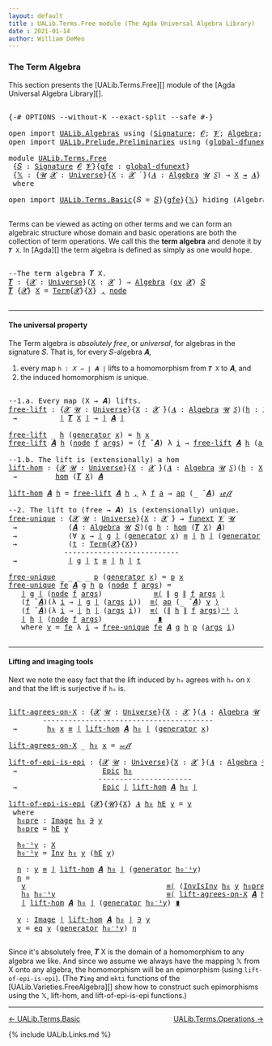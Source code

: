 ```yaml
---
layout: default
title : UALib.Terms.Free module (The Agda Universal Algebra Library)
date : 2021-01-14
author: William DeMeo
---
```


### <a id="the-term-algebra">The Term Algebra</a>

This section presents the [UALib.Terms.Free][] module of the [Agda Universal Algebra Library][].

<pre class="Agda">

<a id="298" class="Symbol">{-#</a> <a id="302" class="Keyword">OPTIONS</a> <a id="310" class="Pragma">--without-K</a> <a id="322" class="Pragma">--exact-split</a> <a id="336" class="Pragma">--safe</a> <a id="343" class="Symbol">#-}</a>

<a id="348" class="Keyword">open</a> <a id="353" class="Keyword">import</a> <a id="360" href="UALib.Algebras.html" class="Module">UALib.Algebras</a> <a id="375" class="Keyword">using</a> <a id="381" class="Symbol">(</a><a id="382" href="UALib.Algebras.Signatures.html#1457" class="Function">Signature</a><a id="391" class="Symbol">;</a> <a id="393" href="universes.html#613" class="Generalizable">𝓞</a><a id="394" class="Symbol">;</a> <a id="396" href="universes.html#617" class="Generalizable">𝓥</a><a id="397" class="Symbol">;</a> <a id="399" href="UALib.Algebras.Algebras.html#813" class="Function">Algebra</a><a id="406" class="Symbol">;</a> <a id="408" href="UALib.Algebras.Algebras.html#3579" class="Function Operator">_↠_</a><a id="411" class="Symbol">)</a>
<a id="413" class="Keyword">open</a> <a id="418" class="Keyword">import</a> <a id="425" href="UALib.Prelude.Preliminaries.html" class="Module">UALib.Prelude.Preliminaries</a> <a id="453" class="Keyword">using</a> <a id="459" class="Symbol">(</a><a id="460" href="MGS-Subsingleton-Theorems.html#3468" class="Function">global-dfunext</a><a id="474" class="Symbol">;</a> <a id="476" href="universes.html#551" class="Postulate">Universe</a><a id="484" class="Symbol">;</a> <a id="486" href="universes.html#758" class="Function Operator">_̇</a><a id="488" class="Symbol">)</a>

<a id="491" class="Keyword">module</a> <a id="498" href="UALib.Terms.Free.html" class="Module">UALib.Terms.Free</a>
 <a id="516" class="Symbol">{</a><a id="517" href="UALib.Terms.Free.html#517" class="Bound">𝑆</a> <a id="519" class="Symbol">:</a> <a id="521" href="UALib.Algebras.Signatures.html#1457" class="Function">Signature</a> <a id="531" href="universes.html#613" class="Generalizable">𝓞</a> <a id="533" href="universes.html#617" class="Generalizable">𝓥</a><a id="534" class="Symbol">}{</a><a id="536" href="UALib.Terms.Free.html#536" class="Bound">gfe</a> <a id="540" class="Symbol">:</a> <a id="542" href="MGS-Subsingleton-Theorems.html#3468" class="Function">global-dfunext</a><a id="556" class="Symbol">}</a>
 <a id="559" class="Symbol">{</a><a id="560" href="UALib.Terms.Free.html#560" class="Bound">𝕏</a> <a id="562" class="Symbol">:</a> <a id="564" class="Symbol">{</a><a id="565" href="UALib.Terms.Free.html#565" class="Bound">𝓤</a> <a id="567" href="UALib.Terms.Free.html#567" class="Bound">𝓧</a> <a id="569" class="Symbol">:</a> <a id="571" href="universes.html#551" class="Postulate">Universe</a><a id="579" class="Symbol">}{</a><a id="581" href="UALib.Terms.Free.html#581" class="Bound">X</a> <a id="583" class="Symbol">:</a> <a id="585" href="UALib.Terms.Free.html#567" class="Bound">𝓧</a> <a id="587" href="universes.html#758" class="Function Operator">̇</a> <a id="589" class="Symbol">}(</a><a id="591" href="UALib.Terms.Free.html#591" class="Bound">𝑨</a> <a id="593" class="Symbol">:</a> <a id="595" href="UALib.Algebras.Algebras.html#813" class="Function">Algebra</a> <a id="603" href="UALib.Terms.Free.html#565" class="Bound">𝓤</a> <a id="605" href="UALib.Terms.Free.html#517" class="Bound">𝑆</a><a id="606" class="Symbol">)</a> <a id="608" class="Symbol">→</a> <a id="610" href="UALib.Terms.Free.html#581" class="Bound">X</a> <a id="612" href="UALib.Algebras.Algebras.html#3579" class="Function Operator">↠</a> <a id="614" href="UALib.Terms.Free.html#591" class="Bound">𝑨</a><a id="615" class="Symbol">}</a>
 <a id="618" class="Keyword">where</a>

<a id="625" class="Keyword">open</a> <a id="630" class="Keyword">import</a> <a id="637" href="UALib.Terms.Basic.html" class="Module">UALib.Terms.Basic</a><a id="654" class="Symbol">{</a><a id="655" class="Argument">𝑆</a> <a id="657" class="Symbol">=</a> <a id="659" href="UALib.Terms.Free.html#517" class="Bound">𝑆</a><a id="660" class="Symbol">}{</a><a id="662" href="UALib.Terms.Free.html#536" class="Bound">gfe</a><a id="665" class="Symbol">}{</a><a id="667" href="UALib.Terms.Free.html#560" class="Bound">𝕏</a><a id="668" class="Symbol">}</a> <a id="670" class="Keyword">hiding</a> <a id="677" class="Symbol">(</a>Algebra<a id="685" class="Symbol">)</a> <a id="687" class="Keyword">public</a>

</pre>

Terms can be viewed as acting on other terms and we can form an algebraic structure whose domain and basic operations are both the collection of term operations. We call this the **term algebra** and denote it by `𝑻 X`. In [Agda][] the term algebra is defined as simply as one would hope.

<pre class="Agda">

<a id="1011" class="Comment">--The term algebra 𝑻 X.</a>
<a id="𝑻"></a><a id="1035" href="UALib.Terms.Free.html#1035" class="Function">𝑻</a> <a id="1037" class="Symbol">:</a> <a id="1039" class="Symbol">{</a><a id="1040" href="UALib.Terms.Free.html#1040" class="Bound">𝓧</a> <a id="1042" class="Symbol">:</a> <a id="1044" href="universes.html#551" class="Postulate">Universe</a><a id="1052" class="Symbol">}(</a><a id="1054" href="UALib.Terms.Free.html#1054" class="Bound">X</a> <a id="1056" class="Symbol">:</a> <a id="1058" href="UALib.Terms.Free.html#1040" class="Bound">𝓧</a> <a id="1060" href="universes.html#758" class="Function Operator">̇</a><a id="1061" class="Symbol">)</a> <a id="1063" class="Symbol">→</a> <a id="1065" href="UALib.Algebras.Algebras.html#813" class="Function">Algebra</a> <a id="1073" class="Symbol">(</a><a id="1074" href="UALib.Relations.Congruences.html#933" class="Function">ov</a> <a id="1077" href="UALib.Terms.Free.html#1040" class="Bound">𝓧</a><a id="1078" class="Symbol">)</a> <a id="1080" href="UALib.Terms.Free.html#517" class="Bound">𝑆</a>
<a id="1082" href="UALib.Terms.Free.html#1035" class="Function">𝑻</a> <a id="1084" class="Symbol">{</a><a id="1085" href="UALib.Terms.Free.html#1085" class="Bound">𝓧</a><a id="1086" class="Symbol">}</a> <a id="1088" href="UALib.Terms.Free.html#1088" class="Bound">X</a> <a id="1090" class="Symbol">=</a> <a id="1092" href="UALib.Terms.Basic.html#1040" class="Datatype">Term</a><a id="1096" class="Symbol">{</a><a id="1097" href="UALib.Terms.Free.html#1085" class="Bound">𝓧</a><a id="1098" class="Symbol">}{</a><a id="1100" href="UALib.Terms.Free.html#1088" class="Bound">X</a><a id="1101" class="Symbol">}</a> <a id="1103" href="UALib.Prelude.Preliminaries.html#5763" class="InductiveConstructor Operator">,</a> <a id="1105" href="UALib.Terms.Basic.html#1123" class="InductiveConstructor">node</a>

</pre>

-------------------------------------------

#### <a id="the-universal-property">The universal property</a>

The Term algebra is *absolutely free*, or *universal*, for algebras in the signature 𝑆. That is, for every 𝑆-algebra 𝑨,

1.  every map `h : 𝑋 → ∣ 𝑨 ∣` lifts to a homomorphism from `𝑻 X` to 𝑨, and
2.  the induced homomorphism is unique.

<pre class="Agda">

<a id="1483" class="Comment">--1.a. Every map (X → 𝑨) lifts.</a>
<a id="free-lift"></a><a id="1515" href="UALib.Terms.Free.html#1515" class="Function">free-lift</a> <a id="1525" class="Symbol">:</a> <a id="1527" class="Symbol">{</a><a id="1528" href="UALib.Terms.Free.html#1528" class="Bound">𝓧</a> <a id="1530" href="UALib.Terms.Free.html#1530" class="Bound">𝓤</a> <a id="1532" class="Symbol">:</a> <a id="1534" href="universes.html#551" class="Postulate">Universe</a><a id="1542" class="Symbol">}{</a><a id="1544" href="UALib.Terms.Free.html#1544" class="Bound">X</a> <a id="1546" class="Symbol">:</a> <a id="1548" href="UALib.Terms.Free.html#1528" class="Bound">𝓧</a> <a id="1550" href="universes.html#758" class="Function Operator">̇</a><a id="1551" class="Symbol">}(</a><a id="1553" href="UALib.Terms.Free.html#1553" class="Bound">𝑨</a> <a id="1555" class="Symbol">:</a> <a id="1557" href="UALib.Algebras.Algebras.html#813" class="Function">Algebra</a> <a id="1565" href="UALib.Terms.Free.html#1530" class="Bound">𝓤</a> <a id="1567" href="UALib.Terms.Free.html#517" class="Bound">𝑆</a><a id="1568" class="Symbol">)(</a><a id="1570" href="UALib.Terms.Free.html#1570" class="Bound">h</a> <a id="1572" class="Symbol">:</a> <a id="1574" href="UALib.Terms.Free.html#1544" class="Bound">X</a> <a id="1576" class="Symbol">→</a> <a id="1578" href="UALib.Prelude.Preliminaries.html#10371" class="Function Operator">∣</a> <a id="1580" href="UALib.Terms.Free.html#1553" class="Bound">𝑨</a> <a id="1582" href="UALib.Prelude.Preliminaries.html#10371" class="Function Operator">∣</a><a id="1583" class="Symbol">)</a>
 <a id="1586" class="Symbol">→</a>          <a id="1597" href="UALib.Prelude.Preliminaries.html#10371" class="Function Operator">∣</a> <a id="1599" href="UALib.Terms.Free.html#1035" class="Function">𝑻</a> <a id="1601" href="UALib.Terms.Free.html#1544" class="Bound">X</a> <a id="1603" href="UALib.Prelude.Preliminaries.html#10371" class="Function Operator">∣</a> <a id="1605" class="Symbol">→</a> <a id="1607" href="UALib.Prelude.Preliminaries.html#10371" class="Function Operator">∣</a> <a id="1609" href="UALib.Terms.Free.html#1553" class="Bound">𝑨</a> <a id="1611" href="UALib.Prelude.Preliminaries.html#10371" class="Function Operator">∣</a>

<a id="1614" href="UALib.Terms.Free.html#1515" class="Function">free-lift</a> <a id="1624" class="Symbol">_</a> <a id="1626" href="UALib.Terms.Free.html#1626" class="Bound">h</a> <a id="1628" class="Symbol">(</a><a id="1629" href="UALib.Terms.Basic.html#1094" class="InductiveConstructor">generator</a> <a id="1639" href="UALib.Terms.Free.html#1639" class="Bound">x</a><a id="1640" class="Symbol">)</a> <a id="1642" class="Symbol">=</a> <a id="1644" href="UALib.Terms.Free.html#1626" class="Bound">h</a> <a id="1646" href="UALib.Terms.Free.html#1639" class="Bound">x</a>
<a id="1648" href="UALib.Terms.Free.html#1515" class="Function">free-lift</a> <a id="1658" href="UALib.Terms.Free.html#1658" class="Bound">𝑨</a> <a id="1660" href="UALib.Terms.Free.html#1660" class="Bound">h</a> <a id="1662" class="Symbol">(</a><a id="1663" href="UALib.Terms.Basic.html#1123" class="InductiveConstructor">node</a> <a id="1668" href="UALib.Terms.Free.html#1668" class="Bound">f</a> <a id="1670" href="UALib.Terms.Free.html#1670" class="Bound">args</a><a id="1674" class="Symbol">)</a> <a id="1676" class="Symbol">=</a> <a id="1678" class="Symbol">(</a><a id="1679" href="UALib.Terms.Free.html#1668" class="Bound">f</a> <a id="1681" href="UALib.Algebras.Algebras.html#3080" class="Function Operator">̂</a> <a id="1683" href="UALib.Terms.Free.html#1658" class="Bound">𝑨</a><a id="1684" class="Symbol">)</a> <a id="1686" class="Symbol">λ</a> <a id="1688" href="UALib.Terms.Free.html#1688" class="Bound">i</a> <a id="1690" class="Symbol">→</a> <a id="1692" href="UALib.Terms.Free.html#1515" class="Function">free-lift</a> <a id="1702" href="UALib.Terms.Free.html#1658" class="Bound">𝑨</a> <a id="1704" href="UALib.Terms.Free.html#1660" class="Bound">h</a> <a id="1706" class="Symbol">(</a><a id="1707" href="UALib.Terms.Free.html#1670" class="Bound">args</a> <a id="1712" href="UALib.Terms.Free.html#1688" class="Bound">i</a><a id="1713" class="Symbol">)</a>

<a id="1716" class="Comment">--1.b. The lift is (extensionally) a hom</a>
<a id="lift-hom"></a><a id="1757" href="UALib.Terms.Free.html#1757" class="Function">lift-hom</a> <a id="1766" class="Symbol">:</a> <a id="1768" class="Symbol">{</a><a id="1769" href="UALib.Terms.Free.html#1769" class="Bound">𝓧</a> <a id="1771" href="UALib.Terms.Free.html#1771" class="Bound">𝓤</a> <a id="1773" class="Symbol">:</a> <a id="1775" href="universes.html#551" class="Postulate">Universe</a><a id="1783" class="Symbol">}{</a><a id="1785" href="UALib.Terms.Free.html#1785" class="Bound">X</a> <a id="1787" class="Symbol">:</a> <a id="1789" href="UALib.Terms.Free.html#1769" class="Bound">𝓧</a> <a id="1791" href="universes.html#758" class="Function Operator">̇</a><a id="1792" class="Symbol">}(</a><a id="1794" href="UALib.Terms.Free.html#1794" class="Bound">𝑨</a> <a id="1796" class="Symbol">:</a> <a id="1798" href="UALib.Algebras.Algebras.html#813" class="Function">Algebra</a> <a id="1806" href="UALib.Terms.Free.html#1771" class="Bound">𝓤</a> <a id="1808" href="UALib.Terms.Free.html#517" class="Bound">𝑆</a><a id="1809" class="Symbol">)(</a><a id="1811" href="UALib.Terms.Free.html#1811" class="Bound">h</a> <a id="1813" class="Symbol">:</a> <a id="1815" href="UALib.Terms.Free.html#1785" class="Bound">X</a> <a id="1817" class="Symbol">→</a> <a id="1819" href="UALib.Prelude.Preliminaries.html#10371" class="Function Operator">∣</a> <a id="1821" href="UALib.Terms.Free.html#1794" class="Bound">𝑨</a> <a id="1823" href="UALib.Prelude.Preliminaries.html#10371" class="Function Operator">∣</a><a id="1824" class="Symbol">)</a>
 <a id="1827" class="Symbol">→</a>         <a id="1837" href="UALib.Homomorphisms.Basic.html#2062" class="Function">hom</a> <a id="1841" class="Symbol">(</a><a id="1842" href="UALib.Terms.Free.html#1035" class="Function">𝑻</a> <a id="1844" href="UALib.Terms.Free.html#1785" class="Bound">X</a><a id="1845" class="Symbol">)</a> <a id="1847" href="UALib.Terms.Free.html#1794" class="Bound">𝑨</a>

<a id="1850" href="UALib.Terms.Free.html#1757" class="Function">lift-hom</a> <a id="1859" href="UALib.Terms.Free.html#1859" class="Bound">𝑨</a> <a id="1861" href="UALib.Terms.Free.html#1861" class="Bound">h</a> <a id="1863" class="Symbol">=</a> <a id="1865" href="UALib.Terms.Free.html#1515" class="Function">free-lift</a> <a id="1875" href="UALib.Terms.Free.html#1859" class="Bound">𝑨</a> <a id="1877" href="UALib.Terms.Free.html#1861" class="Bound">h</a> <a id="1879" href="UALib.Prelude.Preliminaries.html#5763" class="InductiveConstructor Operator">,</a> <a id="1881" class="Symbol">λ</a> <a id="1883" href="UALib.Terms.Free.html#1883" class="Bound">f</a> <a id="1885" href="UALib.Terms.Free.html#1885" class="Bound">a</a> <a id="1887" class="Symbol">→</a> <a id="1889" href="MGS-MLTT.html#6613" class="Function">ap</a> <a id="1892" class="Symbol">(_</a> <a id="1895" href="UALib.Algebras.Algebras.html#3080" class="Function Operator">̂</a> <a id="1897" href="UALib.Terms.Free.html#1859" class="Bound">𝑨</a><a id="1898" class="Symbol">)</a> <a id="1900" href="UALib.Prelude.Preliminaries.html#5668" class="InductiveConstructor">𝓇ℯ𝒻𝓁</a>

<a id="1906" class="Comment">--2. The lift to (free → 𝑨) is (extensionally) unique.</a>
<a id="free-unique"></a><a id="1961" href="UALib.Terms.Free.html#1961" class="Function">free-unique</a> <a id="1973" class="Symbol">:</a> <a id="1975" class="Symbol">{</a><a id="1976" href="UALib.Terms.Free.html#1976" class="Bound">𝓧</a> <a id="1978" href="UALib.Terms.Free.html#1978" class="Bound">𝓤</a> <a id="1980" class="Symbol">:</a> <a id="1982" href="universes.html#551" class="Postulate">Universe</a><a id="1990" class="Symbol">}{</a><a id="1992" href="UALib.Terms.Free.html#1992" class="Bound">X</a> <a id="1994" class="Symbol">:</a> <a id="1996" href="UALib.Terms.Free.html#1976" class="Bound">𝓧</a> <a id="1998" href="universes.html#758" class="Function Operator">̇</a><a id="1999" class="Symbol">}</a> <a id="2001" class="Symbol">→</a> <a id="2003" href="MGS-FunExt-from-Univalence.html#393" class="Function">funext</a> <a id="2010" href="UALib.Terms.Free.html#533" class="Bound">𝓥</a> <a id="2012" href="UALib.Terms.Free.html#1978" class="Bound">𝓤</a>
 <a id="2015" class="Symbol">→</a>            <a id="2028" class="Symbol">(</a><a id="2029" href="UALib.Terms.Free.html#2029" class="Bound">𝑨</a> <a id="2031" class="Symbol">:</a> <a id="2033" href="UALib.Algebras.Algebras.html#813" class="Function">Algebra</a> <a id="2041" href="UALib.Terms.Free.html#1978" class="Bound">𝓤</a> <a id="2043" href="UALib.Terms.Free.html#517" class="Bound">𝑆</a><a id="2044" class="Symbol">)(</a><a id="2046" href="UALib.Terms.Free.html#2046" class="Bound">g</a> <a id="2048" href="UALib.Terms.Free.html#2048" class="Bound">h</a> <a id="2050" class="Symbol">:</a> <a id="2052" href="UALib.Homomorphisms.Basic.html#2062" class="Function">hom</a> <a id="2056" class="Symbol">(</a><a id="2057" href="UALib.Terms.Free.html#1035" class="Function">𝑻</a> <a id="2059" href="UALib.Terms.Free.html#1992" class="Bound">X</a><a id="2060" class="Symbol">)</a> <a id="2062" href="UALib.Terms.Free.html#2029" class="Bound">𝑨</a><a id="2063" class="Symbol">)</a>
 <a id="2066" class="Symbol">→</a>            <a id="2079" class="Symbol">(∀</a> <a id="2082" href="UALib.Terms.Free.html#2082" class="Bound">x</a> <a id="2084" class="Symbol">→</a> <a id="2086" href="UALib.Prelude.Preliminaries.html#10371" class="Function Operator">∣</a> <a id="2088" href="UALib.Terms.Free.html#2046" class="Bound">g</a> <a id="2090" href="UALib.Prelude.Preliminaries.html#10371" class="Function Operator">∣</a> <a id="2092" class="Symbol">(</a><a id="2093" href="UALib.Terms.Basic.html#1094" class="InductiveConstructor">generator</a> <a id="2103" href="UALib.Terms.Free.html#2082" class="Bound">x</a><a id="2104" class="Symbol">)</a> <a id="2106" href="UALib.Prelude.Preliminaries.html#5654" class="Datatype Operator">≡</a> <a id="2108" href="UALib.Prelude.Preliminaries.html#10371" class="Function Operator">∣</a> <a id="2110" href="UALib.Terms.Free.html#2048" class="Bound">h</a> <a id="2112" href="UALib.Prelude.Preliminaries.html#10371" class="Function Operator">∣</a> <a id="2114" class="Symbol">(</a><a id="2115" href="UALib.Terms.Basic.html#1094" class="InductiveConstructor">generator</a> <a id="2125" href="UALib.Terms.Free.html#2082" class="Bound">x</a><a id="2126" class="Symbol">))</a>
 <a id="2130" class="Symbol">→</a>            <a id="2143" class="Symbol">(</a><a id="2144" href="UALib.Terms.Free.html#2144" class="Bound">t</a> <a id="2146" class="Symbol">:</a> <a id="2148" href="UALib.Terms.Basic.html#1040" class="Datatype">Term</a><a id="2152" class="Symbol">{</a><a id="2153" href="UALib.Terms.Free.html#1976" class="Bound">𝓧</a><a id="2154" class="Symbol">}{</a><a id="2156" href="UALib.Terms.Free.html#1992" class="Bound">X</a><a id="2157" class="Symbol">})</a>
             <a id="2173" class="Comment">---------------------------</a>
 <a id="2202" class="Symbol">→</a>            <a id="2215" href="UALib.Prelude.Preliminaries.html#10371" class="Function Operator">∣</a> <a id="2217" href="UALib.Terms.Free.html#2046" class="Bound">g</a> <a id="2219" href="UALib.Prelude.Preliminaries.html#10371" class="Function Operator">∣</a> <a id="2221" href="UALib.Terms.Free.html#2144" class="Bound">t</a> <a id="2223" href="UALib.Prelude.Preliminaries.html#5654" class="Datatype Operator">≡</a> <a id="2225" href="UALib.Prelude.Preliminaries.html#10371" class="Function Operator">∣</a> <a id="2227" href="UALib.Terms.Free.html#2048" class="Bound">h</a> <a id="2229" href="UALib.Prelude.Preliminaries.html#10371" class="Function Operator">∣</a> <a id="2231" href="UALib.Terms.Free.html#2144" class="Bound">t</a>

<a id="2234" href="UALib.Terms.Free.html#1961" class="Function">free-unique</a> <a id="2246" class="Symbol">_</a> <a id="2248" class="Symbol">_</a> <a id="2250" class="Symbol">_</a> <a id="2252" class="Symbol">_</a> <a id="2254" href="UALib.Terms.Free.html#2254" class="Bound">p</a> <a id="2256" class="Symbol">(</a><a id="2257" href="UALib.Terms.Basic.html#1094" class="InductiveConstructor">generator</a> <a id="2267" href="UALib.Terms.Free.html#2267" class="Bound">x</a><a id="2268" class="Symbol">)</a> <a id="2270" class="Symbol">=</a> <a id="2272" href="UALib.Terms.Free.html#2254" class="Bound">p</a> <a id="2274" href="UALib.Terms.Free.html#2267" class="Bound">x</a>
<a id="2276" href="UALib.Terms.Free.html#1961" class="Function">free-unique</a> <a id="2288" href="UALib.Terms.Free.html#2288" class="Bound">fe</a> <a id="2291" href="UALib.Terms.Free.html#2291" class="Bound">𝑨</a> <a id="2293" href="UALib.Terms.Free.html#2293" class="Bound">g</a> <a id="2295" href="UALib.Terms.Free.html#2295" class="Bound">h</a> <a id="2297" href="UALib.Terms.Free.html#2297" class="Bound">p</a> <a id="2299" class="Symbol">(</a><a id="2300" href="UALib.Terms.Basic.html#1123" class="InductiveConstructor">node</a> <a id="2305" href="UALib.Terms.Free.html#2305" class="Bound">f</a> <a id="2307" href="UALib.Terms.Free.html#2307" class="Bound">args</a><a id="2311" class="Symbol">)</a> <a id="2313" class="Symbol">=</a>
   <a id="2318" href="UALib.Prelude.Preliminaries.html#10371" class="Function Operator">∣</a> <a id="2320" href="UALib.Terms.Free.html#2293" class="Bound">g</a> <a id="2322" href="UALib.Prelude.Preliminaries.html#10371" class="Function Operator">∣</a> <a id="2324" class="Symbol">(</a><a id="2325" href="UALib.Terms.Basic.html#1123" class="InductiveConstructor">node</a> <a id="2330" href="UALib.Terms.Free.html#2305" class="Bound">f</a> <a id="2332" href="UALib.Terms.Free.html#2307" class="Bound">args</a><a id="2336" class="Symbol">)</a>            <a id="2349" href="MGS-MLTT.html#5997" class="Function Operator">≡⟨</a> <a id="2352" href="UALib.Prelude.Preliminaries.html#10452" class="Function Operator">∥</a> <a id="2354" href="UALib.Terms.Free.html#2293" class="Bound">g</a> <a id="2356" href="UALib.Prelude.Preliminaries.html#10452" class="Function Operator">∥</a> <a id="2358" href="UALib.Terms.Free.html#2305" class="Bound">f</a> <a id="2360" href="UALib.Terms.Free.html#2307" class="Bound">args</a> <a id="2365" href="MGS-MLTT.html#5997" class="Function Operator">⟩</a>
   <a id="2370" class="Symbol">(</a><a id="2371" href="UALib.Terms.Free.html#2305" class="Bound">f</a> <a id="2373" href="UALib.Algebras.Algebras.html#3080" class="Function Operator">̂</a> <a id="2375" href="UALib.Terms.Free.html#2291" class="Bound">𝑨</a><a id="2376" class="Symbol">)(λ</a> <a id="2380" href="UALib.Terms.Free.html#2380" class="Bound">i</a> <a id="2382" class="Symbol">→</a> <a id="2384" href="UALib.Prelude.Preliminaries.html#10371" class="Function Operator">∣</a> <a id="2386" href="UALib.Terms.Free.html#2293" class="Bound">g</a> <a id="2388" href="UALib.Prelude.Preliminaries.html#10371" class="Function Operator">∣</a> <a id="2390" class="Symbol">(</a><a id="2391" href="UALib.Terms.Free.html#2307" class="Bound">args</a> <a id="2396" href="UALib.Terms.Free.html#2380" class="Bound">i</a><a id="2397" class="Symbol">))</a>  <a id="2401" href="MGS-MLTT.html#5997" class="Function Operator">≡⟨</a> <a id="2404" href="MGS-MLTT.html#6613" class="Function">ap</a> <a id="2407" class="Symbol">(_</a> <a id="2410" href="UALib.Algebras.Algebras.html#3080" class="Function Operator">̂</a> <a id="2412" href="UALib.Terms.Free.html#2291" class="Bound">𝑨</a><a id="2413" class="Symbol">)</a> <a id="2415" href="UALib.Terms.Free.html#2521" class="Function">γ</a> <a id="2417" href="MGS-MLTT.html#5997" class="Function Operator">⟩</a>
   <a id="2422" class="Symbol">(</a><a id="2423" href="UALib.Terms.Free.html#2305" class="Bound">f</a> <a id="2425" href="UALib.Algebras.Algebras.html#3080" class="Function Operator">̂</a> <a id="2427" href="UALib.Terms.Free.html#2291" class="Bound">𝑨</a><a id="2428" class="Symbol">)(λ</a> <a id="2432" href="UALib.Terms.Free.html#2432" class="Bound">i</a> <a id="2434" class="Symbol">→</a> <a id="2436" href="UALib.Prelude.Preliminaries.html#10371" class="Function Operator">∣</a> <a id="2438" href="UALib.Terms.Free.html#2295" class="Bound">h</a> <a id="2440" href="UALib.Prelude.Preliminaries.html#10371" class="Function Operator">∣</a> <a id="2442" class="Symbol">(</a><a id="2443" href="UALib.Terms.Free.html#2307" class="Bound">args</a> <a id="2448" href="UALib.Terms.Free.html#2432" class="Bound">i</a><a id="2449" class="Symbol">))</a>  <a id="2453" href="MGS-MLTT.html#5997" class="Function Operator">≡⟨</a> <a id="2456" class="Symbol">(</a><a id="2457" href="UALib.Prelude.Preliminaries.html#10452" class="Function Operator">∥</a> <a id="2459" href="UALib.Terms.Free.html#2295" class="Bound">h</a> <a id="2461" href="UALib.Prelude.Preliminaries.html#10452" class="Function Operator">∥</a> <a id="2463" href="UALib.Terms.Free.html#2305" class="Bound">f</a> <a id="2465" href="UALib.Terms.Free.html#2307" class="Bound">args</a><a id="2469" class="Symbol">)</a><a id="2470" href="MGS-MLTT.html#6125" class="Function Operator">⁻¹</a> <a id="2473" href="MGS-MLTT.html#5997" class="Function Operator">⟩</a>
   <a id="2478" href="UALib.Prelude.Preliminaries.html#10371" class="Function Operator">∣</a> <a id="2480" href="UALib.Terms.Free.html#2295" class="Bound">h</a> <a id="2482" href="UALib.Prelude.Preliminaries.html#10371" class="Function Operator">∣</a> <a id="2484" class="Symbol">(</a><a id="2485" href="UALib.Terms.Basic.html#1123" class="InductiveConstructor">node</a> <a id="2490" href="UALib.Terms.Free.html#2305" class="Bound">f</a> <a id="2492" href="UALib.Terms.Free.html#2307" class="Bound">args</a><a id="2496" class="Symbol">)</a>             <a id="2510" href="MGS-MLTT.html#6079" class="Function Operator">∎</a>
   <a id="2515" class="Keyword">where</a> <a id="2521" href="UALib.Terms.Free.html#2521" class="Function">γ</a> <a id="2523" class="Symbol">=</a> <a id="2525" href="UALib.Terms.Free.html#2288" class="Bound">fe</a> <a id="2528" class="Symbol">λ</a> <a id="2530" href="UALib.Terms.Free.html#2530" class="Bound">i</a> <a id="2532" class="Symbol">→</a> <a id="2534" href="UALib.Terms.Free.html#1961" class="Function">free-unique</a> <a id="2546" href="UALib.Terms.Free.html#2288" class="Bound">fe</a> <a id="2549" href="UALib.Terms.Free.html#2291" class="Bound">𝑨</a> <a id="2551" href="UALib.Terms.Free.html#2293" class="Bound">g</a> <a id="2553" href="UALib.Terms.Free.html#2295" class="Bound">h</a> <a id="2555" href="UALib.Terms.Free.html#2297" class="Bound">p</a> <a id="2557" class="Symbol">(</a><a id="2558" href="UALib.Terms.Free.html#2307" class="Bound">args</a> <a id="2563" href="UALib.Terms.Free.html#2530" class="Bound">i</a><a id="2564" class="Symbol">)</a>

</pre>

-------------------------------------------------

#### <a id="lifting-and-imaging-tools">Lifting and imaging tools</a>

Next we note the easy fact that the lift induced by `h₀` agrees with `h₀` on `X` and that the lift is surjective if `h₀` is.

<pre class="Agda">

<a id="lift-agrees-on-X"></a><a id="2840" href="UALib.Terms.Free.html#2840" class="Function">lift-agrees-on-X</a> <a id="2857" class="Symbol">:</a> <a id="2859" class="Symbol">{</a><a id="2860" href="UALib.Terms.Free.html#2860" class="Bound">𝓧</a> <a id="2862" href="UALib.Terms.Free.html#2862" class="Bound">𝓤</a> <a id="2864" class="Symbol">:</a> <a id="2866" href="universes.html#551" class="Postulate">Universe</a><a id="2874" class="Symbol">}{</a><a id="2876" href="UALib.Terms.Free.html#2876" class="Bound">X</a> <a id="2878" class="Symbol">:</a> <a id="2880" href="UALib.Terms.Free.html#2860" class="Bound">𝓧</a> <a id="2882" href="universes.html#758" class="Function Operator">̇</a><a id="2883" class="Symbol">}(</a><a id="2885" href="UALib.Terms.Free.html#2885" class="Bound">𝑨</a> <a id="2887" class="Symbol">:</a> <a id="2889" href="UALib.Algebras.Algebras.html#813" class="Function">Algebra</a> <a id="2897" href="UALib.Terms.Free.html#2862" class="Bound">𝓤</a> <a id="2899" href="UALib.Terms.Free.html#517" class="Bound">𝑆</a><a id="2900" class="Symbol">)(</a><a id="2902" href="UALib.Terms.Free.html#2902" class="Bound">h₀</a> <a id="2905" class="Symbol">:</a> <a id="2907" href="UALib.Terms.Free.html#2876" class="Bound">X</a> <a id="2909" class="Symbol">→</a> <a id="2911" href="UALib.Prelude.Preliminaries.html#10371" class="Function Operator">∣</a> <a id="2913" href="UALib.Terms.Free.html#2885" class="Bound">𝑨</a> <a id="2915" href="UALib.Prelude.Preliminaries.html#10371" class="Function Operator">∣</a><a id="2916" class="Symbol">)(</a><a id="2918" href="UALib.Terms.Free.html#2918" class="Bound">x</a> <a id="2920" class="Symbol">:</a> <a id="2922" href="UALib.Terms.Free.html#2876" class="Bound">X</a><a id="2923" class="Symbol">)</a>
        <a id="2933" class="Comment">----------------------------------------</a>
 <a id="2975" class="Symbol">→</a>       <a id="2983" href="UALib.Terms.Free.html#2902" class="Bound">h₀</a> <a id="2986" href="UALib.Terms.Free.html#2918" class="Bound">x</a> <a id="2988" href="UALib.Prelude.Preliminaries.html#5654" class="Datatype Operator">≡</a> <a id="2990" href="UALib.Prelude.Preliminaries.html#10371" class="Function Operator">∣</a> <a id="2992" href="UALib.Terms.Free.html#1757" class="Function">lift-hom</a> <a id="3001" href="UALib.Terms.Free.html#2885" class="Bound">𝑨</a> <a id="3003" href="UALib.Terms.Free.html#2902" class="Bound">h₀</a> <a id="3006" href="UALib.Prelude.Preliminaries.html#10371" class="Function Operator">∣</a> <a id="3008" class="Symbol">(</a><a id="3009" href="UALib.Terms.Basic.html#1094" class="InductiveConstructor">generator</a> <a id="3019" href="UALib.Terms.Free.html#2918" class="Bound">x</a><a id="3020" class="Symbol">)</a>

<a id="3023" href="UALib.Terms.Free.html#2840" class="Function">lift-agrees-on-X</a> <a id="3040" class="Symbol">_</a> <a id="3042" href="UALib.Terms.Free.html#3042" class="Bound">h₀</a> <a id="3045" href="UALib.Terms.Free.html#3045" class="Bound">x</a> <a id="3047" class="Symbol">=</a> <a id="3049" href="UALib.Prelude.Preliminaries.html#5668" class="InductiveConstructor">𝓇ℯ𝒻𝓁</a>

<a id="lift-of-epi-is-epi"></a><a id="3055" href="UALib.Terms.Free.html#3055" class="Function">lift-of-epi-is-epi</a> <a id="3074" class="Symbol">:</a> <a id="3076" class="Symbol">{</a><a id="3077" href="UALib.Terms.Free.html#3077" class="Bound">𝓧</a> <a id="3079" href="UALib.Terms.Free.html#3079" class="Bound">𝓤</a> <a id="3081" class="Symbol">:</a> <a id="3083" href="universes.html#551" class="Postulate">Universe</a><a id="3091" class="Symbol">}{</a><a id="3093" href="UALib.Terms.Free.html#3093" class="Bound">X</a> <a id="3095" class="Symbol">:</a> <a id="3097" href="UALib.Terms.Free.html#3077" class="Bound">𝓧</a> <a id="3099" href="universes.html#758" class="Function Operator">̇</a><a id="3100" class="Symbol">}(</a><a id="3102" href="UALib.Terms.Free.html#3102" class="Bound">𝑨</a> <a id="3104" class="Symbol">:</a> <a id="3106" href="UALib.Algebras.Algebras.html#813" class="Function">Algebra</a> <a id="3114" href="UALib.Terms.Free.html#3079" class="Bound">𝓤</a> <a id="3116" href="UALib.Terms.Free.html#517" class="Bound">𝑆</a><a id="3117" class="Symbol">)(</a><a id="3119" href="UALib.Terms.Free.html#3119" class="Bound">h₀</a> <a id="3122" class="Symbol">:</a> <a id="3124" href="UALib.Terms.Free.html#3093" class="Bound">X</a> <a id="3126" class="Symbol">→</a> <a id="3128" href="UALib.Prelude.Preliminaries.html#10371" class="Function Operator">∣</a> <a id="3130" href="UALib.Terms.Free.html#3102" class="Bound">𝑨</a> <a id="3132" href="UALib.Prelude.Preliminaries.html#10371" class="Function Operator">∣</a><a id="3133" class="Symbol">)</a>
 <a id="3136" class="Symbol">→</a>                    <a id="3157" href="UALib.Prelude.Inverses.html#2388" class="Function">Epic</a> <a id="3162" href="UALib.Terms.Free.html#3119" class="Bound">h₀</a>
                     <a id="3186" class="Comment">----------------------</a>
 <a id="3210" class="Symbol">→</a>                    <a id="3231" href="UALib.Prelude.Inverses.html#2388" class="Function">Epic</a> <a id="3236" href="UALib.Prelude.Preliminaries.html#10371" class="Function Operator">∣</a> <a id="3238" href="UALib.Terms.Free.html#1757" class="Function">lift-hom</a> <a id="3247" href="UALib.Terms.Free.html#3102" class="Bound">𝑨</a> <a id="3249" href="UALib.Terms.Free.html#3119" class="Bound">h₀</a> <a id="3252" href="UALib.Prelude.Preliminaries.html#10371" class="Function Operator">∣</a>

<a id="3255" href="UALib.Terms.Free.html#3055" class="Function">lift-of-epi-is-epi</a> <a id="3274" class="Symbol">{</a><a id="3275" href="UALib.Terms.Free.html#3275" class="Bound">𝓧</a><a id="3276" class="Symbol">}{</a><a id="3278" href="UALib.Terms.Free.html#3278" class="Bound">𝓤</a><a id="3279" class="Symbol">}{</a><a id="3281" href="UALib.Terms.Free.html#3281" class="Bound">X</a><a id="3282" class="Symbol">}</a> <a id="3284" href="UALib.Terms.Free.html#3284" class="Bound">𝑨</a> <a id="3286" href="UALib.Terms.Free.html#3286" class="Bound">h₀</a> <a id="3289" href="UALib.Terms.Free.html#3289" class="Bound">hE</a> <a id="3292" href="UALib.Terms.Free.html#3292" class="Bound">y</a> <a id="3294" class="Symbol">=</a> <a id="3296" href="UALib.Terms.Free.html#3615" class="Function">γ</a>
 <a id="3299" class="Keyword">where</a>
  <a id="3307" href="UALib.Terms.Free.html#3307" class="Function">h₀pre</a> <a id="3313" class="Symbol">:</a> <a id="3315" href="UALib.Prelude.Inverses.html#788" class="Datatype Operator">Image</a> <a id="3321" href="UALib.Terms.Free.html#3286" class="Bound">h₀</a> <a id="3324" href="UALib.Prelude.Inverses.html#788" class="Datatype Operator">∋</a> <a id="3326" href="UALib.Terms.Free.html#3292" class="Bound">y</a>
  <a id="3330" href="UALib.Terms.Free.html#3307" class="Function">h₀pre</a> <a id="3336" class="Symbol">=</a> <a id="3338" href="UALib.Terms.Free.html#3289" class="Bound">hE</a> <a id="3341" href="UALib.Terms.Free.html#3292" class="Bound">y</a>

  <a id="3346" href="UALib.Terms.Free.html#3346" class="Function">h₀⁻¹y</a> <a id="3352" class="Symbol">:</a> <a id="3354" href="UALib.Terms.Free.html#3281" class="Bound">X</a>
  <a id="3358" href="UALib.Terms.Free.html#3346" class="Function">h₀⁻¹y</a> <a id="3364" class="Symbol">=</a> <a id="3366" href="UALib.Prelude.Inverses.html#1667" class="Function">Inv</a> <a id="3370" href="UALib.Terms.Free.html#3286" class="Bound">h₀</a> <a id="3373" href="UALib.Terms.Free.html#3292" class="Bound">y</a> <a id="3375" class="Symbol">(</a><a id="3376" href="UALib.Terms.Free.html#3289" class="Bound">hE</a> <a id="3379" href="UALib.Terms.Free.html#3292" class="Bound">y</a><a id="3380" class="Symbol">)</a>

  <a id="3385" href="UALib.Terms.Free.html#3385" class="Function">η</a> <a id="3387" class="Symbol">:</a> <a id="3389" href="UALib.Terms.Free.html#3292" class="Bound">y</a> <a id="3391" href="UALib.Prelude.Preliminaries.html#5654" class="Datatype Operator">≡</a> <a id="3393" href="UALib.Prelude.Preliminaries.html#10371" class="Function Operator">∣</a> <a id="3395" href="UALib.Terms.Free.html#1757" class="Function">lift-hom</a> <a id="3404" href="UALib.Terms.Free.html#3284" class="Bound">𝑨</a> <a id="3406" href="UALib.Terms.Free.html#3286" class="Bound">h₀</a> <a id="3409" href="UALib.Prelude.Preliminaries.html#10371" class="Function Operator">∣</a> <a id="3411" class="Symbol">(</a><a id="3412" href="UALib.Terms.Basic.html#1094" class="InductiveConstructor">generator</a> <a id="3422" href="UALib.Terms.Free.html#3346" class="Function">h₀⁻¹y</a><a id="3427" class="Symbol">)</a>
  <a id="3431" href="UALib.Terms.Free.html#3385" class="Function">η</a> <a id="3433" class="Symbol">=</a>
   <a id="3438" href="UALib.Terms.Free.html#3292" class="Bound">y</a>                                 <a id="3472" href="MGS-MLTT.html#5997" class="Function Operator">≡⟨</a> <a id="3475" class="Symbol">(</a><a id="3476" href="UALib.Prelude.Inverses.html#1886" class="Function">InvIsInv</a> <a id="3485" href="UALib.Terms.Free.html#3286" class="Bound">h₀</a> <a id="3488" href="UALib.Terms.Free.html#3292" class="Bound">y</a> <a id="3490" href="UALib.Terms.Free.html#3307" class="Function">h₀pre</a><a id="3495" class="Symbol">)</a><a id="3496" href="MGS-MLTT.html#6125" class="Function Operator">⁻¹</a> <a id="3499" href="MGS-MLTT.html#5997" class="Function Operator">⟩</a>
   <a id="3504" href="UALib.Terms.Free.html#3286" class="Bound">h₀</a> <a id="3507" href="UALib.Terms.Free.html#3346" class="Function">h₀⁻¹y</a>                          <a id="3538" href="MGS-MLTT.html#5997" class="Function Operator">≡⟨</a> <a id="3541" href="UALib.Terms.Free.html#2840" class="Function">lift-agrees-on-X</a> <a id="3558" href="UALib.Terms.Free.html#3284" class="Bound">𝑨</a> <a id="3560" href="UALib.Terms.Free.html#3286" class="Bound">h₀</a> <a id="3563" href="UALib.Terms.Free.html#3346" class="Function">h₀⁻¹y</a> <a id="3569" href="MGS-MLTT.html#5997" class="Function Operator">⟩</a>
   <a id="3574" href="UALib.Prelude.Preliminaries.html#10371" class="Function Operator">∣</a> <a id="3576" href="UALib.Terms.Free.html#1757" class="Function">lift-hom</a> <a id="3585" href="UALib.Terms.Free.html#3284" class="Bound">𝑨</a> <a id="3587" href="UALib.Terms.Free.html#3286" class="Bound">h₀</a> <a id="3590" href="UALib.Prelude.Preliminaries.html#10371" class="Function Operator">∣</a> <a id="3592" class="Symbol">(</a><a id="3593" href="UALib.Terms.Basic.html#1094" class="InductiveConstructor">generator</a> <a id="3603" href="UALib.Terms.Free.html#3346" class="Function">h₀⁻¹y</a><a id="3608" class="Symbol">)</a> <a id="3610" href="MGS-MLTT.html#6079" class="Function Operator">∎</a>

  <a id="3615" href="UALib.Terms.Free.html#3615" class="Function">γ</a> <a id="3617" class="Symbol">:</a> <a id="3619" href="UALib.Prelude.Inverses.html#788" class="Datatype Operator">Image</a> <a id="3625" href="UALib.Prelude.Preliminaries.html#10371" class="Function Operator">∣</a> <a id="3627" href="UALib.Terms.Free.html#1757" class="Function">lift-hom</a> <a id="3636" href="UALib.Terms.Free.html#3284" class="Bound">𝑨</a> <a id="3638" href="UALib.Terms.Free.html#3286" class="Bound">h₀</a> <a id="3641" href="UALib.Prelude.Preliminaries.html#10371" class="Function Operator">∣</a> <a id="3643" href="UALib.Prelude.Inverses.html#788" class="Datatype Operator">∋</a> <a id="3645" href="UALib.Terms.Free.html#3292" class="Bound">y</a>
  <a id="3649" href="UALib.Terms.Free.html#3615" class="Function">γ</a> <a id="3651" class="Symbol">=</a> <a id="3653" href="UALib.Prelude.Inverses.html#884" class="InductiveConstructor">eq</a> <a id="3656" href="UALib.Terms.Free.html#3292" class="Bound">y</a> <a id="3658" class="Symbol">(</a><a id="3659" href="UALib.Terms.Basic.html#1094" class="InductiveConstructor">generator</a> <a id="3669" href="UALib.Terms.Free.html#3346" class="Function">h₀⁻¹y</a><a id="3674" class="Symbol">)</a> <a id="3676" href="UALib.Terms.Free.html#3385" class="Function">η</a>

</pre>

Since it's absolutely free, 𝑻 X is the domain of a homomorphism to any algebra we like. And since we assume we always have the mapping 𝕏 from X onto any algebra, the homomorphism will be an epimorphism (using `lift-of-epi-is-epi`). (The `𝑻img` and `mkti` functions of the [UALib.Varieties.FreeAlgebra][] show how to construct such epimorphisms using the 𝕏, lift-hom, and lift-of-epi-is-epi functions.)

--------------------------------------

[← UALib.Terms.Basic](UALib.Terms.Basic.html)
<span style="float:right;">[UALib.Terms.Operations →](UALib.Terms.Operations.html)</span>

{% include UALib.Links.md %}



<!-- term-op : {𝓧 : Universe}{X : 𝓧 ̇}(f : ∣ 𝑆 ∣)(args : ∥ 𝑆 ∥ f → Term{𝓧}{X} ) → Term
term-op f args = node f args -->

